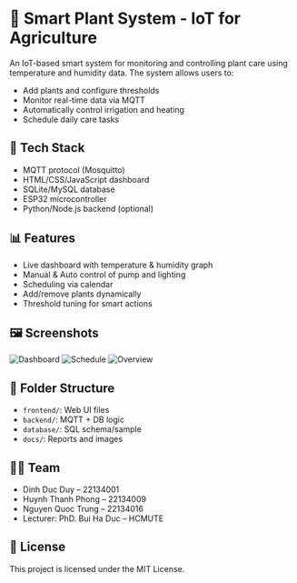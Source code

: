 # 🌿 Smart Plant System - IoT for Agriculture

An IoT-based smart system for monitoring and controlling plant care using temperature and humidity data. The system allows users to:
- Add plants and configure thresholds
- Monitor real-time data via MQTT
- Automatically control irrigation and heating
- Schedule daily care tasks

## 🔧 Tech Stack
- MQTT protocol (Mosquitto)
- HTML/CSS/JavaScript dashboard
- SQLite/MySQL database
- ESP32 microcontroller
- Python/Node.js backend (optional)

## 📊 Features
- Live dashboard with temperature & humidity graph
- Manual & Auto control of pump and lighting
- Scheduling via calendar
- Add/remove plants dynamically
- Threshold tuning for smart actions

## 🖼 Screenshots
![Dashboard](./docs/dashboard.png)
![Schedule](./docs/schedule.png)
![Overview](./docs/overview.png)

## 📁 Folder Structure
- `frontend/`: Web UI files
- `backend/`: MQTT + DB logic
- `database/`: SQL schema/sample
- `docs/`: Reports and images

## 👨‍💻 Team
- Dinh Duc Duy – 22134001
- Huynh Thanh Phong – 22134009
- Nguyen Quoc Trung – 22134016
- Lecturer: PhD. Bui Ha Duc – HCMUTE

## 📜 License
This project is licensed under the MIT License.
